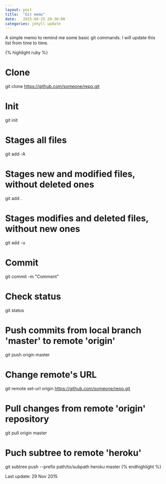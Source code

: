```yaml
---
layout: post
title:  "Git memo"
date:   2015-09-25 20:30:00
categories: jekyll update
---
```

A simple memo to remind me some basic git commands. I will update this list from time to time.

{% highlight ruby %}
# Clone
git clone https://github.com/someone/repo.git

# Init
git init

# Stages all files
git add -A
# Stages new and modified files, without deleted ones
git add .
# Stages modifies and deleted files, without new ones
git add -u

# Commit
git commit -m "Comment"

# Check status
git status

# Push commits from local branch 'master' to remote 'origin'
git push origin master

# Change remote's URL
git remote set-url origin https://github.com/someone/repo.git

# Pull changes from remote 'origin' repository
git pull origin master

# Puch subtree to remote 'heroku'
git subtree push --prefix path/to/subpath heroku master
{% endhighlight %}

Last update: 29 Nov 2015
